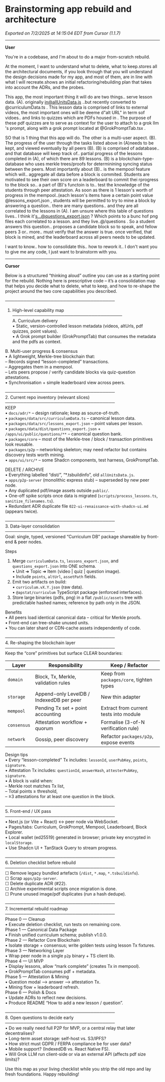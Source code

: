 # Brainstorming app rebuild and architecture
_Exported on 7/2/2025 at 14:15:04 EDT from Cursor (1.1.7)_

---

**User**

You're in a codebase, and I'm about to do a major from-scratch rebuild.

At the moment, I want to understand what to delete, what to keep.stores all the architectural documents, if you look through that you will understand the design decisions made for my app, and most of them, are in line with what I will recreate.shows an initial refactoring/rebuilding plan that takes into account the ADRs, and the probes.

This app, the most important thing it will do are two things.. serve lesson data. (A). originally in@allUnitsData.js ..but recently converted to @curriculumData.ts .  This lesson data is comprised of links to external videos, the most important ones will be deeme d"alt URL" in term sof vidoes.. and links to quizzes which are PDFs housed in .  The purpose of these pdf quizzes are to serve as context for the user to attach to a grok llm 's prompt, along with a grok prompt located at @GrokPromptTab.tsx .

SO that is 1 thing that this app will do.  The other is a multi-user aspect. (B).  The progress of the user through the tasks listed above in (A)needs to be kept, and viewed eventually by all peers (B).  (B) is comprised of adatabase.. and that database will keep track of.. partial progress of the lessons completed in (A), of which there are 89 lessons.  (B) is a blockchain-type-database who uses merkle trees/proofs for determinining syncing status between the peers.  Most importantly about (B).. is the mempool feature which will.. aggregate all data before a block is commited.  Students are motivated to see their own score on a leaderboard to commit thei rprogress to the block so.. a part of (B)'s functoin is to.. test the knowledge of the students through peer attestation.  As soon as there is 1 lesson's worth of progress in the mempool..(each lesson's items have a certain point value @lessons_export.json , students will be permitted to try to mine a block by answering a question.. there are many questions.. and they are all correlated to the lessons in (A).  I am unsure where this table of questions lives.. I think it's...@questions_export.json ?  Which points to a bunc hof png files each correlated to a lesson. and they live..@/questions .  So a student answers this question.. proposes a candidate block so to speak, and fellow peers 3 or.. more.. must verify that the answer is true.  once verified, that block is mined, and the leaderboard across all peers needs to be updated.

I want to know.. how to consolidate this.. how to rework it.. I don't want you to give me any code, I just want to brainstorm with you.

---

**Cursor**

Below is a structured “thinking aloud” outline you can use as a starting point for the rebuild.  Nothing here is prescriptive code – it’s a consolidation map that helps you decide what to delete, what to keep, and how to re-shape the project around the two core capabilities you described.

────────────────────────────────────  
1.  High-level capability map
────────────────────────────────────  
A.  Curriculum delivery  
    • Static, version-controlled lesson metadata (videos, altUrls, pdf quizzes, point values).  
    • A Grok prompt builder (GrokPromptTab) that consumes the metadata and the pdfs as context.

B.  Multi-user progress & consensus  
    • A lightweight, Merkle-tree blockchain that:  
        – Records signed “lesson-completed” transactions.  
        – Aggregates them in a mempool.  
        – Lets peers propose / verify candidate blocks via quiz-question attestations.  
    • Synchronisation + simple leaderboard view across peers.

────────────────────────────────────  
2.  Current repo inventory (relevant slices)
────────────────────────────────────  
KEEP  
• `docs/adr/*` – design rationale; keep as source-of-truth.  
• `packages/data/src/curriculumData.ts` – canonical lesson data.  
• `packages/data/src/lessons_export.json` – point values per lesson.  
• `packages/data/dist/questions_export.json` + `/apps/ui/public/questions/**` – canonical question bank.  
• `packages/core` – most of the Merkle-tree / block / transaction primitives look reusable.  
• `packages/p2p` – networking skeleton; may need refactor but contains discovery tests worth mining.  
• `apps/ui/src/*` – some Shadcn components, test harness, GrokPromptTab.

DELETE / ARCHIVE  
• Everything labelled “dist/”, “*.tsbuildinfo”, old `allUnitsData.js`.  
• `apps/p2p-server` (monolithic express stub) – superseded by new peer node.  
• Any duplicated pdf/image assets outside `public/`.  
• One-off spike scripts once data is migrated (`scripts/process_lessons.ts`, `sanitize_filenames.ts`).  
• Redundant ADR duplicate file `022-ui-renaissance-with-shadcn-ui.md` (appears twice).

────────────────────────────────────  
3.  Data-layer consolidation
────────────────────────────────────  
Goal: single, typed, versioned “Curriculum DB” package shareable by front-end & peer nodes.

Steps  
1. Merge `curriculumData.ts`, `lessons_export.json`, and `questions_export.json` into ONE schema.  
   • Unit ➜ Topic ➜ Item (video | quiz | question image).  
   • Include `points`, `altUrl`, `assetPath` fields.  
2. Emit two artifacts on build:  
   • `curriculum.vX.Y.json` (raw data).  
   • `@apstat/curriculum` TypeScript package (enforced interfaces).  
3. Store large binaries (pdfs, png) in a flat `/public/assets` tree with predictable hashed names; reference by path only in the JSON.

Benefits  
• All peers load identical canonical data – critical for Merkle proofs.  
• Front-end can tree-shake unused units.  
• You can later shard or CDN-cache assets independently of code.

────────────────────────────────────  
4.  Re-shaping the blockchain layer
────────────────────────────────────  
Keep the “core” primitives but surface CLEAR boundaries:

Layer | Responsibility | Keep / Refactor
------|----------------|----------------
`domain` | Block, Tx, Merkle, validation rules | Keep from `packages/core`, tighten types
`storage` | Append-only LevelDB / IndexedDB per peer | New thin adapter
`mempool` | Pending Tx set + point accounting | Extract from current tests into module
`consensus` | Attestation workflow + quorum | Formalise (3-of-N verification rule)
`network` | Gossip, peer discovery | Refactor `packages/p2p`, expose events

Design tips  
• Every “lesson-completed” Tx includes: `lessonId`, `userPubKey`, `points`, `signature`.  
• Attestation Tx includes: `questionId`, `answerHash`, `attesterPubKey`, `signature`.  
• A block is valid when:  
  – Merkle root matches Tx list,  
  – Total points ≥ threshold,  
  – ≥3 attestations for at least one question in the block.

────────────────────────────────────  
5.  Front-end / UX pass
────────────────────────────────────  
• Next.js (or Vite + React) ↔ peer node via WebSocket.  
• Pages/tabs: Curriculum, GrokPrompt, Mempool, Leaderboard, Block Explorer.  
• Local wallet (ed25519) generated in browser; private key encrypted in `localStorage`.  
• Use Shadcn UI + TanStack Query to stream progress.

────────────────────────────────────  
6.  Deletion checklist before rebuild
────────────────────────────────────  
☐ Remove legacy bundled artefacts (`/dist`, `*.map`, `*.tsbuildinfo`).  
☐ Scrap `apps/p2p-server`.  
☐ Delete duplicate ADR (#22).  
☐ Archive experimental scripts once migration is done.  
☐ Prune unused image/pdf duplicates (run a hash dedupe).

────────────────────────────────────  
7.  Incremental rebuild roadmap
────────────────────────────────────  
Phase 0 — Cleanup  
    • Execute deletion checklist, run tests on remaining core.  
Phase 1 — Canonical Data Package  
    • Finish unified curriculum schema; publish v1.0.0.  
Phase 2 — Refactor Core Blockchain  
    • Isolate storage + consensus; write golden tests using lesson Tx fixtures.  
Phase 3 — Networking Layer  
    • Wrap peer node in a single `p2p` binary + TS client lib.  
Phase 4 — UI MVP  
    • Display lessons, allow “mark complete” (creates Tx in mempool).  
    • GrokPromptTab consumes pdf + metadata.  
Phase 5 — Attestation & Mining  
    • Question modal ⟶ answer ⟶ attestation Tx.  
    • Mining flow + leaderboard refresh.  
Phase 6 — Polish & Docs  
    • Update ADRs to reflect new decisions.  
    • Produce README “How to add a new lesson / question”.

────────────────────────────────────  
8.  Open questions to decide early
────────────────────────────────────  
• Do we really need full P2P for MVP, or a central relay that later decentralises?  
• Long-term asset storage: self-host vs. S3/IPFS?  
• How strict must GDPR / FERPA compliance be for user data?  
• Mobile support? (IndexedDB vs. React Native FS).  
• Will Grok LLM run client-side or via an external API (affects pdf size limits)?

Use this map as your living checklist while you strip the old repo and lay fresh foundations. Happy rebuilding!

